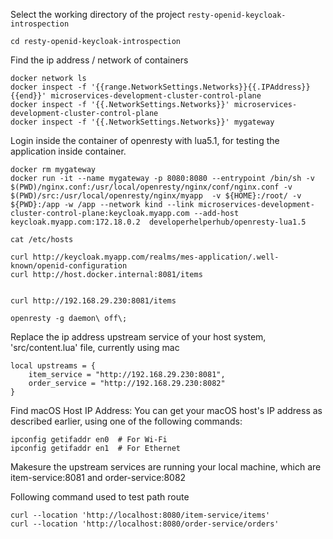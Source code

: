 

Select the working directory of the project `resty-openid-keycloak-introspection`
```shell
cd resty-openid-keycloak-introspection

```

Find the ip address / network of containers
```shell
docker network ls
docker inspect -f '{{range.NetworkSettings.Networks}}{{.IPAddress}}{{end}}' microservices-development-cluster-control-plane
docker inspect -f '{{.NetworkSettings.Networks}}' microservices-development-cluster-control-plane
docker inspect -f '{{.NetworkSettings.Networks}}' mygateway
```

Login inside the container of openresty with lua5.1, for testing the application inside container.  

```shell
docker rm mygateway
docker run -it --name mygateway -p 8080:8080 --entrypoint /bin/sh -v $(PWD)/nginx.conf:/usr/local/openresty/nginx/conf/nginx.conf -v $(PWD)/src:/usr/local/openresty/nginx/myapp  -v ${HOME}:/root/ -v ${PWD}:/app -w /app --network kind --link microservices-development-cluster-control-plane:keycloak.myapp.com --add-host keycloak.myapp.com:172.18.0.2  developerhelperhub/openresty-lua1.5

cat /etc/hosts

curl http://keycloak.myapp.com/realms/mes-application/.well-known/openid-configuration
curl http://host.docker.internal:8081/items


curl http://192.168.29.230:8081/items

openresty -g daemon\ off\;
```



Replace the ip address upstream service of your host system, 'src/content.lua' file, currently using mac
```shell
local upstreams = {
    item_service = "http://192.168.29.230:8081",
    order_service = "http://192.168.29.230:8082"
}
```

Find macOS Host IP Address: You can get your macOS host's IP address as described earlier, using one of the following commands:
```shell
ipconfig getifaddr en0  # For Wi-Fi
ipconfig getifaddr en1  # For Ethernet
```

Makesure the upstream services are running your local machine, which are item-service:8081 and order-service:8082

Following command used to test path route
```shell
curl --location 'http://localhost:8080/item-service/items'
curl --location 'http://localhost:8080/order-service/orders'
```